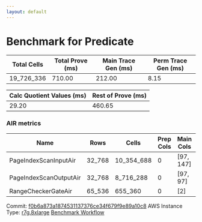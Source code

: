 ```yaml
---
layout: default
---
```

# Benchmark for Predicate

| Total Cells | Total Prove (ms) | Main Trace Gen (ms) | Perm Trace Gen (ms) |
|-------------|------------------|---------------------|---------------------|
| 19_726_336  | 710.00           | 212.00              | 8.15                |

| Calc Quotient Values (ms) | Rest of Prove (ms) |
|---------------------------|---------------------|
| 29.20                     | 460.65              |

### AIR metrics

| Name                   | Rows   | Cells      | Prep Cols | Main Cols | Perm Cols |
|------------------------|--------|------------|-----------|-----------|-----------|
| PageIndexScanInputAir  | 32_768 | 10_354_688 | 0         | [97, 147] | [72]      |
| PageIndexScanOutputAir | 32_768 | 8_716_288  | 0         | [97, 97]  | [72]      |
| RangeCheckerGateAir    | 65_536 | 655_360    | 0         | [2]       | [8]       |

Commit: [f0b6a873a1874531137376ce34f679f9e89a10c8](https://github.com/axiom-crypto/afs-prototype/commit/f0b6a873a1874531137376ce34f679f9e89a10c8)
AWS Instance Type: [r7g.8xlarge](https://instances.vantage.sh/aws/ec2/r7g.8xlarge)
[Benchmark Workflow](https://github.com/axiom-crypto/afs-prototype/actions/runs/10292200820)
